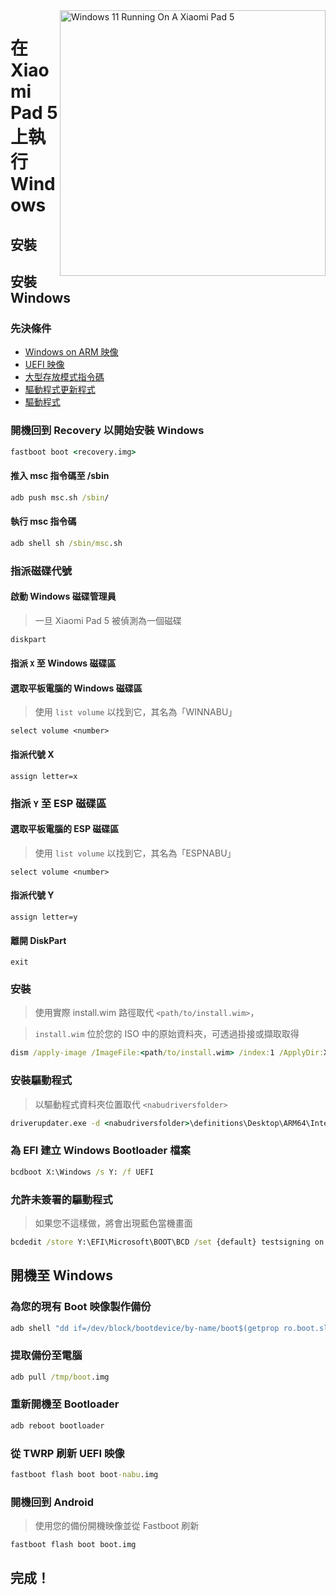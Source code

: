 <img align="right" src="https://raw.githubusercontent.com/erdilS/Port-Windows-11-Xiaomi-Pad-5/main/nabu.png" width="425" alt="Windows 11 Running On A Xiaomi Pad 5">


# 在 Xiaomi Pad 5 上執行 Windows

## 安裝

## 安裝 Windows

### 先決條件

- [Windows on ARM 映像](https://uupdump.net/)
- [UEFI 映像](../../../../releases/tag/1.0)
- [大型存放模式指令碼](../../../../releases/tag/1.0)
- [驅動程式更新程式](https://github.com/WOA-Project/DriverUpdater/releases/latest)
- [驅動程式](https://github.com/map220v/MiPad5-drivers)

### 開機回到 Recovery 以開始安裝 Windows

```cmd
fastboot boot <recovery.img>
```

#### 推入 msc 指令碼至 /sbin

```cmd
adb push msc.sh /sbin/
```

#### 執行 msc 指令碼

```cmd
adb shell sh /sbin/msc.sh
```

### 指派磁碟代號
  

#### 啟動 Windows 磁碟管理員

> 一旦 Xiaomi Pad 5 被偵測為一個磁碟

```cmd
diskpart
```


#### 指派 `X` 至 Windows 磁碟區

#### 選取平板電腦的 Windows 磁碟區
> 使用 `list volume` 以找到它，其名為「WINNABU」

```diskpart
select volume <number>
```

#### 指派代號 X
```diskpart
assign letter=x
```

### 指派 `Y` 至 ESP 磁碟區

#### 選取平板電腦的 ESP 磁碟區
> 使用 `list volume` 以找到它，其名為「ESPNABU」

```diskpart
select volume <number>
```

#### 指派代號 Y

```diskpart
assign letter=y
```

#### 離開 DiskPart
```diskpart
exit
```

  
  

### 安裝

> 使用實際 install.wim 路徑取代 `<path/to/install.wim>`，

> `install.wim` 位於您的 ISO 中的原始資料夾，可透過掛接或擷取取得

```cmd
dism /apply-image /ImageFile:<path/to/install.wim> /index:1 /ApplyDir:X:\
```

### 安裝驅動程式

> 以驅動程式資料夾位置取代 `<nabudriversfolder>`

```cmd
driverupdater.exe -d <nabudriversfolder>\definitions\Desktop\ARM64\Internal\nabu.txt -r <nabudriversfolder> -p X:
```

  

### 為 EFI 建立 Windows Bootloader 檔案

```cmd
bcdboot X:\Windows /s Y: /f UEFI
```

  
  

### 允許未簽署的驅動程式

> 如果您不這樣做，將會出現藍色當機畫面

```cmd
bcdedit /store Y:\EFI\Microsoft\BOOT\BCD /set {default} testsigning on
```


## 開機至 Windows

### 為您的現有 Boot 映像製作備份

```cmd
adb shell "dd if=/dev/block/bootdevice/by-name/boot$(getprop ro.boot.slot_suffix) of=/tmp/boot.img"
```

### 提取備份至電腦

```cmd
adb pull /tmp/boot.img
```

### 重新開機至 Bootloader

```cmd
adb reboot bootloader
```

### 從 TWRP 刷新 UEFI 映像

```cmd
fastboot flash boot boot-nabu.img
```

### 開機回到 Android
> 使用您的備份開機映像並從 Fastboot 刷新

```cmd
fastboot flash boot boot.img
```

## 完成！
